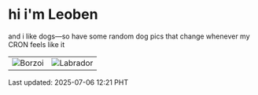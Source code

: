 # hi i'm Leoben

and i like dogs—so have some random dog pics that change whenever my CRON feels like it

|  |  |
|--------|----------|
| ![Borzoi](https://random-dog-vercel.vercel.app/api/random-borzoi?v=1751775705) | ![Labrador](https://random-dog-vercel.vercel.app/api/random-labrador?v=1751775705) |

Last updated: 2025-07-06 12:21 PHT
